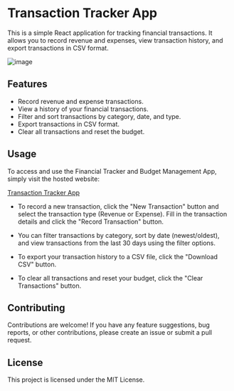 # Transaction Tracker App

This is a simple React application for tracking financial transactions. It allows you to record revenue and expenses, view transaction history, and export transactions in CSV format.

![image](https://github.com/NabilKhattab37/transaction-tracker/assets/138429293/5e1d1458-7f6f-40c0-b051-986d920e6ccc)



## Features

- Record revenue and expense transactions.
- View a history of your financial transactions.
- Filter and sort transactions by category, date, and type.
- Export transactions in CSV format.
- Clear all transactions and reset the budget.

## Usage

To access and use the Financial Tracker and Budget Management App, simply visit the hosted website:

[Transaction Tracker App](https://transaction-tracker-nine.vercel.app)

- To record a new transaction, click the "New Transaction" button and select the transaction type (Revenue or Expense). Fill in the transaction details and click the "Record Transaction" button.

- You can filter transactions by category, sort by date (newest/oldest), and view transactions from the last 30 days using the filter options.

- To export your transaction history to a CSV file, click the "Download CSV" button.

- To clear all transactions and reset your budget, click the "Clear Transactions" button.

## Contributing

Contributions are welcome! If you have any feature suggestions, bug reports, or other contributions, please create an issue or submit a pull request.

## License

This project is licensed under the MIT License.
